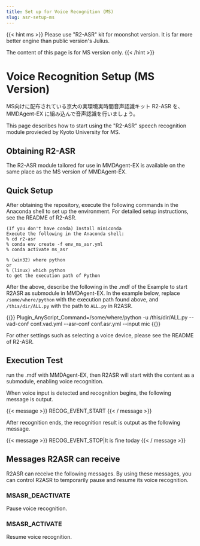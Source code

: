 ```yaml
---
title: Set up for Voice Recognition (MS)
slug: asr-setup-ms
---
```

{{< hint ms >}}
Please use "R2-ASR" kit for moonshot version.  It is far more better engine than public version's Julius.

The content of this page is for MS version only.
{{< /hint >}}

# Voice Recognition Setup (MS Version)

MS向けに配布されている京大の実環境実時間音声認識キット R2-ASR を、MMDAgent-EX に組み込んで音声認識を行いましょう。

This page describes how to start using the "R2-ASR" speech recognition module provieded by Kyoto University for MS.

## Obtaining R2-ASR

The R2-ASR module tailored for use in MMDAgent-EX is available on the same place as the MS version of MMDAgent-EX.

## Quick Setup

After obtaining the repository, execute the following commands in the Anaconda shell to set up the environment. For detailed setup instructions, see the README of R2-ASR.

```shell
(If you don't have conda) Install miniconda
Execute the following in the Anaconda shell:
% cd r2-asr
% conda env create -f env_ms_asr.yml
% conda activate ms_asr

% (win32) where python
or
% (linux) which python
to get the execution path of Python
```

After the above, describe the following in the .mdf of the Example to start R2ASR as submodule in MMDAgent-EX. In the example below, replace `/some/where/python` with the execution path found above, and `/this/dir/ALL.py` with the path to `ALL.py` in R2ASR.

{{<mdf>}}
Plugin_AnyScript_Command=/some/where/python -u /this/dir/ALL.py --vad-conf conf.vad.yml --asr-conf conf.asr.yml --input mic
{{</mdf>}}

For other settings such as selecting a voice device, please see the README of R2-ASR.

## Execution Test

run the .mdf with MMDAgent-EX, then R2ASR will start with the content as a submodule, enabling voice recognition.

When voice input is detected and recognition begins, the following message is output.

{{< message >}}
RECOG_EVENT_START
{{< / message >}}

After recognition ends, the recognition result is output as the following message.

{{< message >}}
RECOG_EVENT_STOP|It is fine today
{{< / message >}}

## Messages R2ASR can receive

R2ASR can receive the following messages. By using these messages, you can control R2ASR to temporarily pause and resume its voice recognition.

### MSASR_DEACTIVATE

Pause voice recognition.

### MSASR_ACTIVATE

Resume voice recognition.


